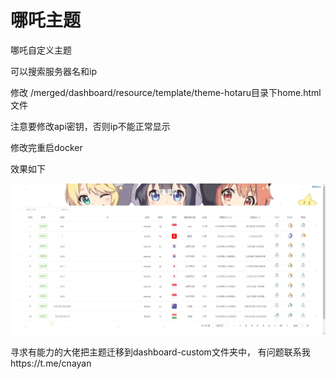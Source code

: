 # 哪吒主题
哪吒自定义主题

可以搜索服务器名和ip

修改 /merged/dashboard/resource/template/theme-hotaru目录下home.html文件

注意要修改api密钥，否则ip不能正常显示

修改完重启docker

效果如下

![Alt Text](/效果.png)

寻求有能力的大佬把主题迁移到dashboard-custom文件夹中，
有问题联系我https://t.me/cnayan
